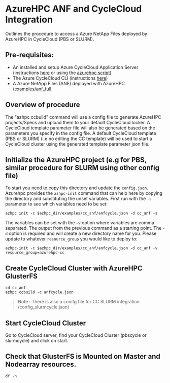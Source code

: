 # AzureHPC ANF and CycleCloud Integration

Outlines the procedure to access a Azure NetApp Files deployed by AzureHPC in CycleCloud (PBS or SLURM).

## Pre-requisites:

* An installed and setup Azure CycleCloud Application Server (instructions [here](https://docs.microsoft.com/en-us/azure/cyclecloud/quickstart-install-cyclecloud) or using the [azurehpc script](https://github.com/Azure/azurehpc/tree/master/examples/cycleserver))
* The Azure CycleCloud CLI (instructions [here](https://docs.microsoft.com/en-us/azure/cyclecloud/install-cyclecloud-cli))
* A Azure NetApp Files (ANF) deployed with AzureHPC ([examples/anf_full](https://github.com/Azure/azurehpc/tree/hackathon_june_2020/examples/anf_full).

## Overview of procedure

The "azhpc ccbuild" command will use a config file to generate AzureHPC projects/Specs and upload them to your default CycleCloud locker. A CycleCloud template parameter file will also be generated based on the parameters you specify in the config file. A default CycleCloud template (PBS or SLURM) (i.e no editing the CC template) will be used to start a CycleCloud cluster using the generated template parameter json file.

## Initialize the AzureHPC project (e.g for PBS, similar procedure for SLURM using other config file)

To start you need to copy this directory and update the `config.json`.  Azurehpc provides the `azhpc-init` command that can help here by copying the directory and substituting the unset variables.  First run with the `-s` parameter to see which variables need to be set:

```
azhpc init -c $azhpc_dir/examples/cc_anf/anfcycle.json -d cc_anf -s
```

The variables can be set with the `-v` option where variables are comma separated.  The output from the previous command as a starting point.  The `-d` option is required and will create a new directory name for you.  Please update to whatever `resource_group` you would like to deploy to:

```
azhpc-init -c $azhpc_dir/examples/cc_anf/anfcycle.json -d cc_anf -v resource_group=azurehpc-cc
```

## Create CycleCloud Cluster with AzureHPC GlusterFS

```
cd cc_anf
azhpc ccbuild -c anfcycle.json
```
>Note : There is also a conifg file for CC SLURM integration (config_slurmcycle.json)

## Start CycleCloud Cluster
Go to CycleCloud server, find your CycleCloud Cluster (pbscycle or slurmcycle) and click on start.

## Check that GlusterFS is Mounted on Master and Nodearray resources.

```
df -h
```

